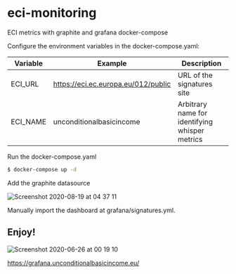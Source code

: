 # eci-monitoring
ECI metrics with graphite and grafana docker-compose

Configure the environment variables in the docker-compose.yaml:

| Variable | Example | Description |
| --- | --- | --- |
| ECI_URL |https://eci.ec.europa.eu/012/public | URL of the signatures site |
|ECI_NAME |unconditionalbasicincome  | Arbitrary name for identifying whisper metrics | 


Run the docker-compose.yaml
```bash
$ docker-compose up -d
```
Add the graphite datasource

![Screenshot 2020-08-19 at 04 37 11](https://user-images.githubusercontent.com/9881318/90585717-c48bc780-e1d5-11ea-8e5f-133ee54392d7.png)

Manually import the dashboard at grafana/signatures.yml.

## Enjoy!

![Screenshot 2020-06-26 at 00 19 10](https://user-images.githubusercontent.com/9881318/85801212-aad48380-b742-11ea-829a-bdd2ba9f83c7.png)

https://grafana.unconditionalbasicincome.eu/

